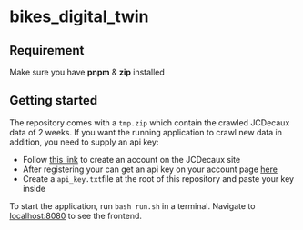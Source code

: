 # bikes_digital_twin

## Requirement

Make sure you have **pnpm** & **zip** installed

## Getting started 

The repository comes with a `tmp.zip` which contain the crawled JCDecaux data of 2 weeks.
If you want the running application to crawl new data in addition, you need to supply an api key:
- Follow [this link](https://developer.jcdecaux.com/#/login) to create an account on the JCDecaux site
- After registering your can get an api key on your account page [here](https://developer.jcdecaux.com/#/account)
- Create a `api_key.txt`file at the root of this repository and paste your key inside


To start the application, run `bash run.sh` in a terminal.
Navigate to [localhost:8080](http://localhost:8080) to see the frontend.




